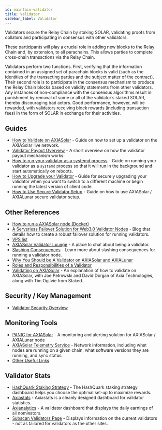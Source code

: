 ```yaml
---
id: maintain-validator
title: Validator
sidebar_label: Validator
---
```


Validators secure the Relay Chain by staking SOLAR, validating proofs from collators and participating in consensus with other validators.

These participants will play a crucial role in adding new blocks to the Relay Chain and, by extension, to all parachains. This allows parties to complete cross-chain transactions via the Relay Chain.

Validators perform two functions. First, verifying that the information contained in an assigned set of parachain blocks is valid (such as the identities of the transacting parties and the subject matter of the contract). Their second role is to participate in the consensus mechanism to produce the Relay Chain blocks based on validity statements from other validators. Any instances of non-compliance with the consensus algorithms result in punishment by removal of some or all of the validator’s staked SOLAR, thereby discouraging bad actors. Good performance, however, will be rewarded, with validators receiving block rewards (including transaction fees) in the form of SOLAR in exchange for their activities.

## Guides

- [How to Validate on AXIASolar](maintain-guides-how-to-validate-axiasolar) - Guide on how to set up a validator on the AXIASolar live network.
- [Validator Payout Overview](maintain-guides-validator-payout) - A short overview on how the validator payout mechanism works.
- [How to run your validator as a systemd process](maintain-guides-how-to-systemd) - Guide on running your validator as a `systemd` process so that it will run in the background and start automatically on reboots.
- [How to Upgrade your Validator](maintain-guides-how-to-upgrade) - Guide for securely upgrading your validator when you want to switch to a different machine or begin running the latest version of client code.
- [How to Use Secure Validator Setup](maintain-guides-how-to-use-axiasolar-secure-validator) - Guide on how to use AXIASolar / AXIALunar secure validator setup.

## Other References

- [How to run a AXIASolar node (Docker)](https://medium.com/@acvlls/setting-up-a-maintain-the-easy-way-3a885283091f)
- [A Serverless Failover Solution for Web3.0 Validator Nodes](https://medium.com/hackernoon/a-serverless-failover-solution-for-web-3-0-validator-nodes-e26b9d24c71d) - Blog that details how to create a robust failover solution for running validators.
- [VPS list](maintain-guides-how-to-validate-axialunar#vps-list)
- [AXIASolar Validator Lounge](https://matrix.to/#/!NZrbtteFeqYKCUGQtr:matrix.axia.io?via=matrix.axia.io&via=matrix.org&via=axiacoin.org) - A place to chat about being a validator.
- [Slashing Consequences](https://solar.wiki.axiacoin.network/docs/en/learn-staking#slashing) - Learn more about slashing consequences for running a validator node.
- [Why You Should be A Validator on AXIASolar and AXIALunar](https://www.youtube.com/watch?v=0EmP0s6JOW4&list=PLOyWqupZ-WGuAuS00rK-pebTMAOxW41W8&index=2)
- [Roles and Responsibilities of a Validator](https://www.youtube.com/watch?v=riVg_Up_fCg&list=PLOyWqupZ-WGuAuS00rK-pebTMAOxW41W8&index=15)
- [Validating on AXIASolar](https://www.crowdcast.io/e/validating-on-axiasolar) - An explanation of how to validate on AXIASolar, with Joe Petrowski and David Dorgan of Axia Technologies, along with Tim Ogilvie from Staked.

## Security / Key Management

- [Validator Security Overview](https://github.com/axia-tech/validator-security)

## Monitoring Tools

- [PANIC for AXIASolar](https://github.com/SimplyVC/panic_axiasolar) - A monitoring and alerting solution for AXIASolar / AXIALunar node
- [AXIASolar Telemetry Service](https://telemetry.axiasolar.io/#list/AXIALunar%20CC3) - Network information, including what nodes are running on a given chain, what software versions they are running, and sync status.
- [Other Useful Links](https://forum.axiacoin.org/t/useful-links-for-validators/20)

## Validator Stats

- [HashQuark Staking Strategy](https://labs.hashquark.io/#/axia/strategy) - The HashQuark staking strategy dashboard helps you choose the optimal set-up to maximize rewards.
- [Axiastats](https://axiastats.io/) - Axiastats is a cleanly designed dashboard for validator statistics.
- [Axianalytics](https://axianalytics.com/#/dashboard) - A validator dashboard that displays the daily earnings of all nominators.
- [Subscan Validators Page](https://axialunar.subscan.io/validator) - Displays information on the current validators - not as tailored for validators as the other sites.
